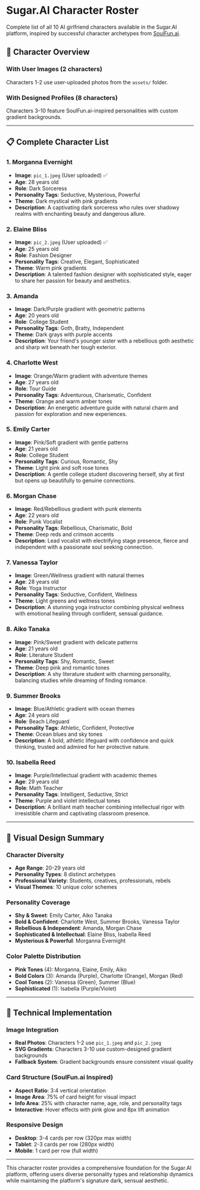# Sugar.AI Character Roster

Complete list of all 10 AI girlfriend characters available in the Sugar.AI platform, inspired by successful character archetypes from [SoulFun.ai](https://www.soulfun.ai/).

## 👥 Character Overview

### With User Images (2 characters)
Characters 1-2 use user-uploaded photos from the `assets/` folder.

### With Designed Profiles (8 characters)  
Characters 3-10 feature SoulFun.ai-inspired personalities with custom gradient backgrounds.

---

## 📋 Complete Character List

### 1. Morganna Evernight
- **Image**: `pic_1.jpeg` (User uploaded) ✅
- **Age**: 28 years old
- **Role**: Dark Sorceress
- **Personality Tags**: Seductive, Mysterious, Powerful
- **Theme**: Dark mystical with pink gradients
- **Description**: A captivating dark sorceress who rules over shadowy realms with enchanting beauty and dangerous allure.

### 2. Elaine Bliss  
- **Image**: `pic_2.jpeg` (User uploaded) ✅
- **Age**: 25 years old
- **Role**: Fashion Designer
- **Personality Tags**: Creative, Elegant, Sophisticated
- **Theme**: Warm pink gradients
- **Description**: A talented fashion designer with sophisticated style, eager to share her passion for beauty and aesthetics.

### 3. Amanda
- **Image**: Dark/Purple gradient with geometric patterns
- **Age**: 20 years old
- **Role**: College Student
- **Personality Tags**: Goth, Bratty, Independent
- **Theme**: Dark grays with purple accents
- **Description**: Your friend's younger sister with a rebellious goth aesthetic and sharp wit beneath her tough exterior.

### 4. Charlotte West
- **Image**: Orange/Warm gradient with adventure themes
- **Age**: 27 years old
- **Role**: Tour Guide
- **Personality Tags**: Adventurous, Charismatic, Confident
- **Theme**: Orange and warm amber tones
- **Description**: An energetic adventure guide with natural charm and passion for exploration and new experiences.

### 5. Emily Carter
- **Image**: Pink/Soft gradient with gentle patterns
- **Age**: 21 years old
- **Role**: College Student  
- **Personality Tags**: Curious, Romantic, Shy
- **Theme**: Light pink and soft rose tones
- **Description**: A gentle college student discovering herself, shy at first but opens up beautifully to genuine connections.

### 6. Morgan Chase
- **Image**: Red/Rebellious gradient with punk elements
- **Age**: 22 years old
- **Role**: Punk Vocalist
- **Personality Tags**: Rebellious, Charismatic, Bold
- **Theme**: Deep reds and crimson accents
- **Description**: Lead vocalist with electrifying stage presence, fierce and independent with a passionate soul seeking connection.

### 7. Vanessa Taylor
- **Image**: Green/Wellness gradient with natural themes
- **Age**: 28 years old
- **Role**: Yoga Instructor
- **Personality Tags**: Seductive, Confident, Wellness
- **Theme**: Light greens and wellness tones
- **Description**: A stunning yoga instructor combining physical wellness with emotional healing through confident, sensual guidance.

### 8. Aiko Tanaka
- **Image**: Pink/Sweet gradient with delicate patterns
- **Age**: 21 years old
- **Role**: Literature Student
- **Personality Tags**: Shy, Romantic, Sweet
- **Theme**: Deep pink and romantic tones
- **Description**: A shy literature student with charming personality, balancing studies while dreaming of finding romance.

### 9. Summer Brooks
- **Image**: Blue/Athletic gradient with ocean themes
- **Age**: 24 years old
- **Role**: Beach Lifeguard
- **Personality Tags**: Athletic, Confident, Protective
- **Theme**: Ocean blues and sky tones
- **Description**: A bold, athletic lifeguard with confidence and quick thinking, trusted and admired for her protective nature.

### 10. Isabella Reed
- **Image**: Purple/Intellectual gradient with academic themes
- **Age**: 29 years old
- **Role**: Math Teacher
- **Personality Tags**: Intelligent, Seductive, Strict
- **Theme**: Purple and violet intellectual tones
- **Description**: A brilliant math teacher combining intellectual rigor with irresistible charm and captivating classroom presence.

---

## 🎨 Visual Design Summary

### Character Diversity
- **Age Range**: 20-29 years old
- **Personality Types**: 8 distinct archetypes
- **Professional Variety**: Students, creatives, professionals, rebels
- **Visual Themes**: 10 unique color schemes

### Personality Coverage
- **Shy & Sweet**: Emily Carter, Aiko Tanaka
- **Bold & Confident**: Charlotte West, Summer Brooks, Vanessa Taylor
- **Rebellious & Independent**: Amanda, Morgan Chase
- **Sophisticated & Intellectual**: Elaine Bliss, Isabella Reed
- **Mysterious & Powerful**: Morganna Evernight

### Color Palette Distribution
- **Pink Tones** (4): Morganna, Elaine, Emily, Aiko
- **Bold Colors** (3): Amanda (Purple), Charlotte (Orange), Morgan (Red)
- **Cool Tones** (2): Vanessa (Green), Summer (Blue)  
- **Sophisticated** (1): Isabella (Purple/Violet)

---

## 🔧 Technical Implementation

### Image Integration
- **Real Photos**: Characters 1-2 use `pic_1.jpeg` and `pic_2.jpeg`
- **SVG Gradients**: Characters 3-10 use custom-designed gradient backgrounds
- **Fallback System**: Gradient backgrounds ensure consistent visual quality

### Card Structure (SoulFun.ai Inspired)
- **Aspect Ratio**: 3:4 vertical orientation
- **Image Area**: 75% of card height for visual impact
- **Info Area**: 25% with character name, age, role, and personality tags
- **Interactive**: Hover effects with pink glow and 8px lift animation

### Responsive Design
- **Desktop**: 3-4 cards per row (320px max width)
- **Tablet**: 2-3 cards per row (280px width)
- **Mobile**: 1 card per row (full width)

---

This character roster provides a comprehensive foundation for the Sugar.AI platform, offering users diverse personality types and relationship dynamics while maintaining the platform's signature dark, sensual aesthetic. 